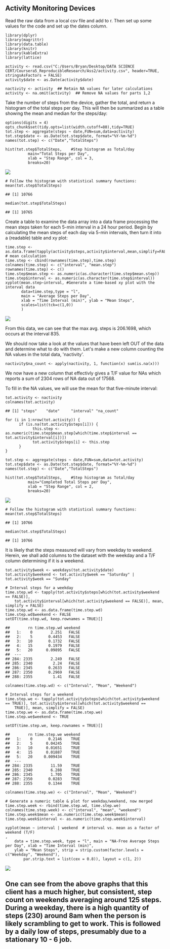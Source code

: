 Activity Monitoring Devices
---------------------------

Read the raw data from a local csv file and add to r. Then set up some
values for the code and set up the dates column.

    library(dplyr)
    library(magrittr)
    library(data.table)
    library(knitr)
    library(kableExtra)
    library(lattice)

    activity <- read.csv("C:/Users/Bryan/Desktop/DATA SCIENCE CERT/Coursera5_ReproducibleResearch/Ass2/activity.csv", header=TRUE, stringsAsFactors = FALSE)
    activity$date <- as.Date(activity$date)

    nactivity <- activity  ## Retain NA values for later calculations
    activity <- na.omit(activity)  ## Remove NA values for parts 1,2

Take the number of steps from the device, gather the total, and return a
histogram of the total steps per day. This will then be summarized as a
table showing the mean and median for the steps/day:

    options(digits = 4)
    opts_chunk$set(tidy.opts=list(width.cutoff=80),tidy=TRUE)
    tot.step <- aggregate(steps ~ date,FUN=sum,data=activity)
    tot.step$date <- as.Date(tot.step$date, format="%Y-%m-%d")
    names(tot.step) <- c("Date","TotalSteps")

    hist(tot.step$TotalSteps,    #Step histogram as Total/day
              main="Total Steps per Day",
              xlab = "Step Range", col = 3,
              breaks=20) 

![](PA1_template_files/figure-markdown_strict/total%20steps-1.png)

    # Follow the histogram with statistical summary functions:
    mean(tot.step$TotalSteps)

    ## [1] 10766

    median(tot.step$TotalSteps)

    ## [1] 10765

Create a table to examine the data array into a data frame processing
the mean steps taken for each 5-min interval in a 24 hour period. Begin
by calculating the mean steps of each day via 5-min intervals, then turn
it into a (readable) table and xy plot:

    time.step <- as.data.frame(tapply(activity$steps,activity$interval,mean,simplify=FALSE)) # mean calculation
    time.step <- cbind(rownames(time.step),time.step)
    colnames(time.step) <- c("interval", "mean.step")
    rownames(time.step) <- c()
    time.step$mean.step <- as.numeric(as.character(time.step$mean.step))
    time.step$interval <- as.numeric(as.character(time.step$interval))
    xyplot(mean.step~interval, #Generate a time-based xy plot with the interval data
           data=time.step,type = "l",
           main = "Average Steps per Day",
           xlab = "Time Interval (min)", ylab = "Mean Steps",
           scales=list(tck=c(1,0))
           ) 

![](PA1_template_files/figure-markdown_strict/steps%20per%20interval-1.png)

From this data, we can see that the max avg. steps is 206.1698, which
occurs at the interval 835.

We should now take a look at the values that have been left OUT of the
data and determine what to do with them. Let's make a new column
counting the NA values in the total data, 'nactivity'.

    nactivity$na_count <- apply(nactivity, 1, function(x) sum(is.na(x)))

We now have a new column that effectivly gives a T/F value for NAs which
reports a sum of 2304 rows of NA data out of 17568.

To fill in the NA values, we will use the mean for that five-minute
interval:

    tot.activity <- nactivity
    colnames(tot.activity)

    ## [1] "steps"    "date"     "interval" "na_count"

    for (i in 1:nrow(tot.activity)) {
          if (is.na(tot.activity$steps[i])) {
                this.step <- as.numeric(time.step$mean.step[which(time.step$interval == tot.activity$interval[i])])
                tot.activity$steps[i] <- this.step
          }
    }

    tot.step <- aggregate(steps ~ date,FUN=sum,data=tot.activity)
    tot.step$date <- as.Date(tot.step$date, format="%Y-%m-%d")
    names(tot.step) <- c("Date","TotalSteps")

    hist(tot.step$TotalSteps,    #Step histogram as Total/day
              main="Completed Total Steps per Day",
              xlab = "Step Range", col = 2,
              breaks=20) 

![](PA1_template_files/figure-markdown_strict/estimate%20NA%20values-1.png)

    # Follow the histogram with statistical summary functions:
    mean(tot.step$TotalSteps)

    ## [1] 10766

    median(tot.step$TotalSteps)

    ## [1] 10766

It is likely that the steps measured will vary from weekday to weekend.
Herein, we shall add columns to the dataset with the weekday and a T/F
column determining if it is a weekend.

    tot.activity$week <- weekdays(tot.activity$date)
    tot.activity$weekend <- tot.activity$week == "Saturday" | tot.activity$week == "Sunday"

    # Interval steps for a weekday
    time.step.wd <- tapply(tot.activity$steps[which(tot.activity$weekend == FALSE)], 
        tot.activity$interval[which(tot.activity$weekend == FALSE)], mean, simplify = FALSE)
    time.step.wd <- as.data.frame(time.step.wd)
    time.step.wd$weekend <- FALSE
    setDT(time.step.wd, keep.rownames = TRUE)[]

    ##        rn time.step.wd weekend
    ##   1:    0        2.251   FALSE
    ##   2:    5       0.4453   FALSE
    ##   3:   10       0.1732   FALSE
    ##   4:   15       0.1979   FALSE
    ##   5:   20      0.09895   FALSE
    ##  ---                          
    ## 284: 2335        2.249   FALSE
    ## 285: 2340         2.24   FALSE
    ## 286: 2345       0.2633   FALSE
    ## 287: 2350       0.2969   FALSE
    ## 288: 2355         1.41   FALSE

    colnames(time.step.wd) <- c("Interval", "Mean", "Weekend")

    # Interval steps for a weekend
    time.step.we <- tapply(tot.activity$steps[which(tot.activity$weekend == TRUE)], tot.activity$interval[which(tot.activity$weekend == 
        TRUE)], mean, simplify = FALSE)
    time.step.we <- as.data.frame(time.step.we)
    time.step.we$weekend <- TRUE

    setDT(time.step.we, keep.rownames = TRUE)[]

    ##        rn time.step.we weekend
    ##   1:    0       0.2146    TRUE
    ##   2:    5      0.04245    TRUE
    ##   3:   10      0.01651    TRUE
    ##   4:   15      0.01887    TRUE
    ##   5:   20     0.009434    TRUE
    ##  ---                          
    ## 284: 2335        11.59    TRUE
    ## 285: 2340        6.288    TRUE
    ## 286: 2345        1.705    TRUE
    ## 287: 2350       0.0283    TRUE
    ## 288: 2355       0.1344    TRUE

    colnames(time.step.we) <- c("Interval", "Mean", "Weekend")

    # Generate a numeric table & plot for weekday/weekend, now merged
    time.step.week <- rbind(time.step.wd, time.step.we)
    colnames(time.step.week) <- c("interval", "mean", "weekend")
    time.step.week$mean <- as.numeric(time.step.week$mean)
    time.step.week$interval <- as.numeric(time.step.week$interval)

    xyplot(mean ~ interval | weekend  # interval vs. mean as a factor of weekend (T/F)
    , 
        data = time.step.week, type = "l", main = "NA-Free Average Steps per Day", xlab = "Time Interval (min)", 
        ylab = "Mean Steps", strip = strip.custom(factor.levels = c("Weekday", "Weekend"), 
            par.strip.text = list(cex = 0.8)), layout = c(1, 2))

![](PA1_template_files/figure-markdown_strict/interval%20measurement%20steps-1.png)

One can see from the above graphs that this client has a much higher, but consistent, step count on weekends averaging around 125 steps. During a weekday, there is a high quantity of steps (230) around 8am when the person is likely scrambling to get to work. This is followed by a daily low of steps, presumably due to a stationary 10 - 6 job.
-------------------------------------------------------------------------------------------------------------------------------------------------------------------------------------------------------------------------------------------------------------------------------------------------------------------------------------------------------
